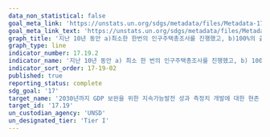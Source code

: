```yaml
---
data_non_statistical: false
goal_meta_link: 'https://unstats.un.org/sdgs/metadata/files/Metadata-17-19-02.pdf'
goal_meta_link_text: 'https://unstats.un.org/sdgs/metadata/files/Metadata-17-19-02.pdf'
graph_title: '지난 10년 동안 a)최소한 한번의 인구주택총조사를 진행했고, b)100%의 출생등록과 80%의 사망등록을 달성한 국가의 비율'
graph_type: line
indicator_number: 17.19.2
indicator_name: '지난 10년 동안 a) 최소 한 번의 인구주택총조사를 진행했고, b) 100%의 출생등록과 80%의 사망등록을 달성한 국가의 비율'
indicator_sort_order: 17-19-02
published: true
reporting_status: complete
sdg_goal: '17'
target_name: '2030년까지 GDP 보완을 위한 지속가능발전 성과 측정치 개발에 대한 현존 이니셔티브를 기반으로 이를 발전시키고, 개도국의 통계역량구축을 지원'
target_id: '17.19'
un_custodian_agency: 'UNSD'
un_designated_tier: 'Tier I'
---
```


